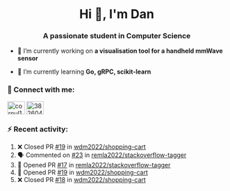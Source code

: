 <h1 align="center">Hi 👋, I'm Dan</h1>
<h3 align="center">A passionate student in Computer Science</h3>

- 🔭 I’m currently working on **a visualisation tool for a handheld mmWave sensor**

- 🌱 I’m currently learning **Go, gRPC, scikit-learn**

### :rocket: Connect with me:</h3>
<p align="left">
<a href="https://linkedin.com/in/cornul11" target="blank"><img align="center" src="https://raw.githubusercontent.com/rahuldkjain/github-profile-readme-generator/master/src/images/icons/Social/linked-in-alt.svg" alt="cornul11" height="30" width="40" /></a>
<a href="https://stackoverflow.com/users/3826046" target="blank"><img align="center" src="https://raw.githubusercontent.com/rahuldkjain/github-profile-readme-generator/master/src/images/icons/Social/stack-overflow.svg" alt="3826046" height="30" width="40" /></a>
</p>

### :zap: Recent activity:
<!--START_SECTION:activity-->
1. ❌ Closed PR [#19](https://github.com/wdm2022/shopping-cart/pull/19) in [wdm2022/shopping-cart](https://github.com/wdm2022/shopping-cart)
2. 🗣 Commented on [#23](https://github.com/remla2022/stackoverflow-tagger/issues/23) in [remla2022/stackoverflow-tagger](https://github.com/remla2022/stackoverflow-tagger)
3. 💪 Opened PR [#17](https://github.com/remla2022/stackoverflow-tagger/pull/17) in [remla2022/stackoverflow-tagger](https://github.com/remla2022/stackoverflow-tagger)
4. 💪 Opened PR [#19](https://github.com/wdm2022/shopping-cart/pull/19) in [wdm2022/shopping-cart](https://github.com/wdm2022/shopping-cart)
5. ❌ Closed PR [#18](https://github.com/wdm2022/shopping-cart/pull/18) in [wdm2022/shopping-cart](https://github.com/wdm2022/shopping-cart)
<!--END_SECTION:activity-->
